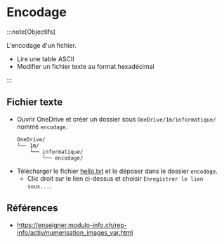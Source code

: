 # Encodage

:::note[Objectifs]

L'encodage d'un fichier.

- Lire une table ASCII
- Modifier un fichier texte au format hexadécimal

:::

## Fichier texte

- Ouvrir OneDrive et créer un dossier sous `OneDrive/1m/informatique/` nommé `encodage`.
  ```
  OneDrive/
  └── 1m/
      └── informatique/
          └── encodage/
  ```
- Télécharger le fichier [hello.txt](/tp/hello.txt) et le déposer dans le dossier `encodage`.
  - Clic droit sur le lien ci-dessus et choisir `Enregistrer le lien sous...`.

## Références

- https://enseigner.modulo-info.ch/rep-info/activ/numerisation_images_var.html
